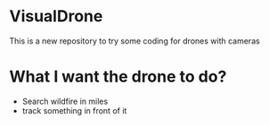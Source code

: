 # VisualDrone
This is a new repository to try some coding for drones with cameras  

# What I want the drone to do?
* Search wildfire in miles
* track something in front of it

